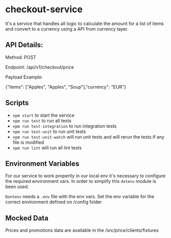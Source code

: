 # checkout-service

It's a service that handles all logic to calculate the amount for a list of items and convert to a currency using a API from currency layer.

## API Details:
Method: POST

Endpoint: /api/v1/checkout/price

Payload Example:

{"items": ["Apples", "Apples", "Soup"],"currency": "EUR"}

## Scripts

- `npm start` to start the service
- `npm run test` to run all tests
- `npm run test-integration` to run integration tests
- `npm run test-unit` to run unit tests
- `npm run test-unit-watch` will run unit tests and will rerun the tests if any file is modified
- `npm run lint` will run all lint tests

## Environment Variables

For our service to work propertly in our local env it's necessary to configure the required environment vars. In order to simplify this `dotenv` module is been used.

`Dontenv` needs a `.env` file with the env vars. Set the env variable for the correct environment defined on /config folder

## Mocked Data

Prices and promotions data are available in the /src/price/clients/fixtures